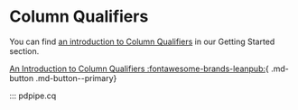 # Column Qualifiers 

You can find [an introduction to Column Qualifiers](https://pdpipe.readthedocs.io/en/latest/starting/cq/) in our Getting Started section.

[An Introduction to Column Qualifiers :fontawesome-brands-leanpub:](https://pdpipe.readthedocs.io/en/latest/starting/cq/){ .md-button .md-button--primary}

::: pdpipe.cq
